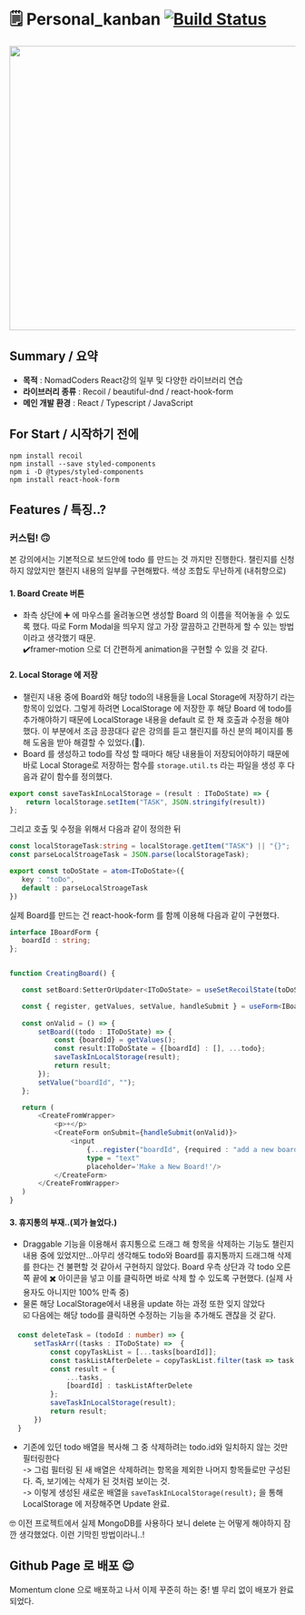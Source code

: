 # :spiral_notepad: Personal_kanban [![Build Status](https://travis-ci.org/joemccann/dillinger.svg?branch=master)](https://travis-ci.org/joemccann/dillinger)

<img src="https://user-images.githubusercontent.com/85853145/163391390-4ca90c9b-832d-4e30-94a5-76d3f58ece1e.gif" width="1000" height="500">

## Summary / 요약

- **목적** : NomadCoders React강의 일부 및 다양한 라이브러리 연습
- **라이브러리 종류** : Recoil / beautiful-dnd / react-hook-form
- **메인 개발 환경** : React / Typescript / JavaScript


## For Start / 시작하기 전에
    npm install recoil
    npm install --save styled-components
    npm i -D @types/styled-components
    npm install react-hook-form


## Features / 특징..?

### 커스텀! :upside_down_face:

본 강의에서는 기본적으로 보드안에 todo 를 만드는 것 까지만 진행한다. 챌린지를 신청하지 않았지만 챌린지 내용의 일부를 구현해봤다. 색상 조합도 무난하게 (내취향으로)

#### 1. Board Create 버튼
- 좌측 상단에 ➕ 에 마우스를 올려놓으면 생성할 Board 의 이름을 적어놓을 수 있도록 했다. 따로 Form Modal을 띄우지 않고 가장 깔끔하고 간편하게 할 수 있는 방법이라고 생각했기 때문.  
✔️framer-motion 으로 더 간편하게 animation을 구현할 수 있을 것 같다.

#### 2. Local Storage 에 저장
- 챌린지 내용 중에 Board와 해당 todo의 내용들을 Local Storage에 저장하기 라는 항목이 있었다. 그렇게 하려면 LocalStorage 에 저장한 후 해당 Board 에 todo를 추가해야하기 때문에 LocalStorage 내용을 default 로 한 채 호출과 수정을 해야했다. 이 부분에서 조금 끙끙대다 같은 강의를 듣고 챌린지를 하신 분의 페이지를 통해 도움을 받아 해결할 수 있었다.(:pleading_face:).   
- Board 를 생성하고 todo를 작성 할 때마다 해당 내용들이 저장되어야하기 때문에 바로 Local Storage로 저장하는 함수를 `storage.util.ts` 라는 파일을 생성 후 다음과 같이 함수를 정의했다.

```typescript
export const saveTaskInLocalStorage = (result : IToDoState) => {
    return localStorage.setItem("TASK", JSON.stringify(result))
};
```
  그리고 호출 및 수정을 위해서 다음과 같이 정의한 뒤 
  
 ```typescript
const localStorageTask:string = localStorage.getItem("TASK") || "{}";
const parseLocalStroageTask = JSON.parse(localStorageTask);

export const toDoState = atom<IToDoState>({
    key : "toDo",
    default : parseLocalStroageTask
})
```
  실제 Board를 만드는 건 react-hook-form 를 함께 이용해 다음과 같이 구현했다.
  
 ```typescript
interface IBoardForm {
    boardId : string;
};


function CreatingBoard() {

    const setBoard:SetterOrUpdater<IToDoState> = useSetRecoilState(toDoState);

    const { register, getValues, setValue, handleSubmit } = useForm<IBoardForm>();
    
    const onValid = () => {
        setBoard((todo : IToDoState) => {
            const {boardId} = getValues();
            const result:IToDoState = {[boardId] : [], ...todo};
            saveTaskInLocalStorage(result);
            return result;
        });
        setValue("boardId", "");
    };

    return (
        <CreateFromWrapper>
            <p>+</p>
            <CreateForm onSubmit={handleSubmit(onValid)}>
                <input
                    {...register("boardId", {required : "add a new board"})}
                    type = "text"
                    placeholder='Make a New Board!'/>
            </CreateForm>
        </CreateFromWrapper>
    )
}
```
 
#### 3. 휴지통의 부재..(꾀가 늘었다.)
- Draggable 기능을 이용해서 휴지통으로 드래그 해 항목을 삭제하는 기능도 챌린지 내용 중에 있었지만...아무리 생각해도 todo와 Board를 휴지통까지 드래그해 삭제를 한다는 건 불편할 것 같아서 구현하지 않았다. Board 우측 상단과 각 todo 오른쪽 끝에 ✖️ 아이콘을 넣고 이를 클릭하면 바로 삭제 할 수 있도록 구현했다. (실제 사용자도 아니지만 100% 만족 중)
- 물론 해당 LocalStorage에서 내용을 update 하는 과정 또한 잊지 않았다   
☑️ 다음에는 해당 todo를 클릭하면 수정하는 기능을 추가해도 괜찮을 것 같다.

```typescript
  const deleteTask = (todoId : number) => {
      setTaskArr((tasks : IToDoState) =>  {
          const copyTaskList = [...tasks[boardId]];
          const taskListAfterDelete = copyTaskList.filter(task => task.id !== todoId);
          const result = {
              ...tasks,
              [boardId] : taskListAfterDelete
          };
          saveTaskInLocalStorage(result);
          return result;
      })
  }
```
- 기존에 있던 todo 배열을 복사해 그 중 삭제하려는 todo.id와 일치하지 않는 것만 필터링한다   
  -> 그럼 필터링 된 새 배열은 삭제하려는 항목을 제외한 나머지 항목들로만 구성된다. 즉, 보기에는 삭제가 된 것처럼 보이는 것.    
  -> 이렇게 생성된 새로운 배열을 `saveTaskInLocalStorage(result);` 을 통해 LocalStorage 에 저장해주면 Update 완료.   
  
🤓 이전 프로젝트에서 실제 MongoDB를 사용하다 보니 delete 는 어떻게 해야하지 잠깐 생각했었다.  이런 기막힌 방법이라니..!


## Github Page 로 배포 :relieved:

Momentum clone 으로 배포하고 나서 이제 꾸준히 하는 중! 별 무리 없이 배포가 완료되었다.
